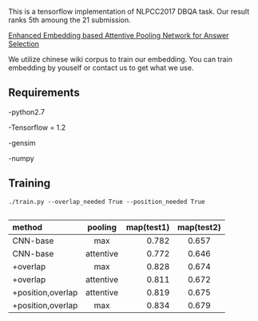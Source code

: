 This is a tensorflow implementation of  NLPCC2017 DBQA task. Our result ranks 5th amoung the 21 submission.

[Enhanced Embedding based Attentive Pooling Network for Answer Selection](http://tcci.ccf.org.cn/conference/2017/)

We utilize chinese wiki corpus to train our embedding. You can train embedding by youself or contact us to get what we use.

## Requirements

-python2.7

-Tensorflow = 1.2

-gensim

-numpy

## Training


```
./train.py --overlap_needed True --position_needed True
```

##



| method | pooling | map(test1) | map(test2)
| :--- | :----: | ----: |:----:|
| CNN-base | max | 0.782 | 0.657
| CNN-base | attentive | 0.772  | 0.646
| +overlap | max | 0.828 | 0.674
| +overlap | attentive | 0.811  | 0.672|
| +position,overlap | attentive | 0.819 | 0.675
| +position,overlap |  max | 0.834  | 0.679


